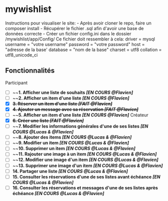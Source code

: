 # mywishlist
Instructions pour visualiser le site:
    - Après avoir cloner le repo, faire un composer install
    - Récupérer le fichier .sql afin d'avoir une base de données correcte
    - Créer un fichier config.ini dans le dossier /mywishlist/app/Config/
      Ce fichier doit ressembler à cela:
      driver = mysql
      username = "votre username"
      password = "votre password"
      host = "adresse de la base'
      database = "nom de la base"
      charset = utf8
      collation = utf8_unicode_ci

## Fonctionnalités
Participant
- [ ] ~~**1. Afficher une liste de souhaits _[EN COURS @Flavien]_**
- [ ] ~~**2. Afficher un item d'une liste _[EN COURS @Flavien]_**
- [X] ~~**3. Réserver un item d'une liste _[FAIT @Flavien]_**~~
- [X] ~~**4. Ajouter un message avec sa réservation _[FAIT @Flavien]_**~~
- [ ] ~~**5. Afficher un item d'une liste _[EN COURS @Flavien]_**
Créateur
- [X] ~~**6. Créer une liste _[FAIT @Flavien]_**~~
- [ ] ~~**7. Modifier les informations générales d'une de ses listes _[EN COURS @Lucas & @Flavien]_**
- [ ] ~~**8. Ajouter des items _[EN COURS @Lucas & @Flavien]_**
- [ ] ~~**9. Modifier un item _[EN COURS @Lucas & @Flavien]_**
- [ ] ~~**10. Supprimer un item _[EN COURS @Lucas & @Flavien]_**
- [ ] ~~**11. Rajouter une image à un item _[EN COURS @Lucas & @Flavien]_**
- [ ] ~~**12. Modifier une image d'un item _[EN COURS @Lucas & @Flavien]_**
- [ ] ~~**13. Supprimer une image d'un item _[EN COURS @Lucas & @Flavien]_**
- [ ] **14. Partager une liste _[EN COURS @Lucas & @Flavien]_**
- [ ] **15. Consulter les réservations d'une de ses listes avant échéance _[EN COURS @Lucas & @Flavien]_**
- [ ] **16. Consulter les réservations et messages d'une de ses listes après échéance _[EN COURS @Lucas & @Flavien]_**
